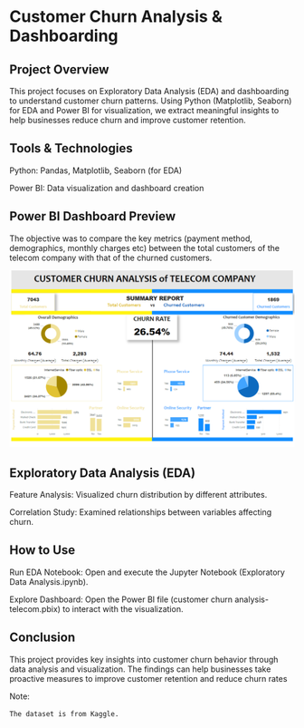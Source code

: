 # Customer Churn Analysis & Dashboarding

## **Project Overview**

This project focuses on Exploratory Data Analysis (EDA) and dashboarding to understand customer churn patterns. Using Python (Matplotlib, Seaborn) for EDA and Power BI for visualization, we extract meaningful insights to help businesses reduce churn and improve customer retention.

## **Tools & Technologies**

Python: Pandas, Matplotlib, Seaborn (for EDA)

Power BI: Data visualization and dashboard creation

## **Power BI Dashboard Preview**

The objective was to compare the key metrics (payment method, demographics, monthly charges etc) between the total customers of the telecom company with that of the churned customers.

<a href="#">
        <img src="customer-churn-analysis.png"/>
</a>

## **Exploratory Data Analysis (EDA)**

Feature Analysis: Visualized churn distribution by different attributes.

Correlation Study: Examined relationships between variables affecting churn.

## **How to Use**

Run EDA Notebook: Open and execute the Jupyter Notebook (Exploratory Data Analysis.ipynb).

Explore Dashboard: Open the Power BI file (customer churn analysis- telecom.pbix) to interact with the visualization.

## **Conclusion**

This project provides key insights into customer churn behavior through data analysis and visualization. The findings can help businesses take proactive measures to improve customer retention and reduce churn rates

Note:

    The dataset is from Kaggle.
